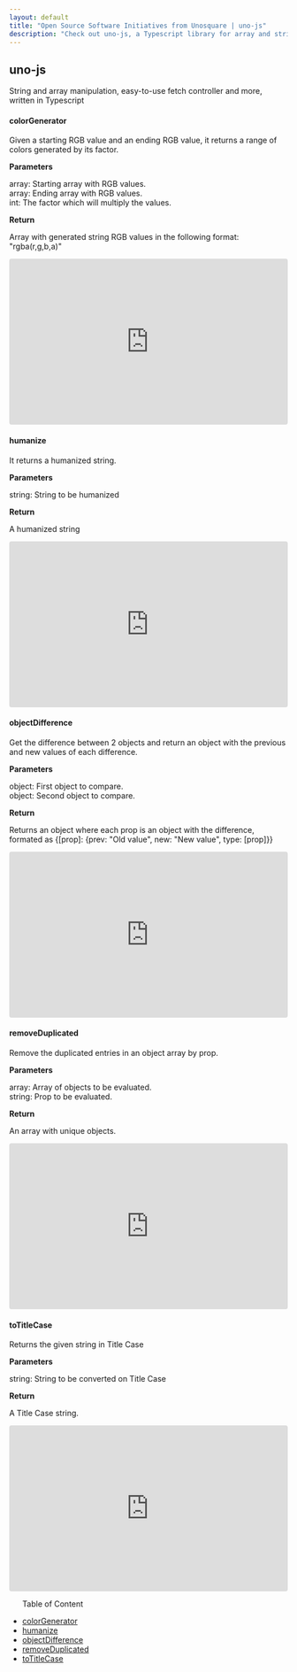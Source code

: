 ```yaml
---
layout: default
title: "Open Source Software Initiatives from Unosquare | uno-js"
description: "Check out uno-js, a Typescript library for array and string manipulation."
---
```


<div class="container content-home">
    <h2>uno-js</h2>
    <p>String and array manipulation, easy-to-use fetch controller and more, written in Typescript</p>
</div>
<div class="container content-home d-flex flex-row">
    <div class="col-10 p-0">
        <div class="mb-4">
            <div id="colorGenerator">
                <h4 class="blue-title">colorGenerator</h4>
                <p>
                    Given a starting RGB value and an ending RGB value, it returns a range of colors generated by its factor.
                </p>
                <strong>Parameters</strong>
                <p>
                    array: Starting array with RGB values.
                    <br/> array: Ending array with RGB values.
                    <br/> int: The factor which will multiply the values.
                </p>
                <strong>Return</strong>
                <p>
                    Array with generated string RGB values in the following format: "rgba(r,g,b,a)"
                </p>
            </div>
            <div>
                <iframe src="https://codesandbox.io/embed/uno-jscolorgenerator-ke1rl?fontsize=14&hidenavigation=1&theme=dark&previewwindow=console&view=split" style="width:100%; height:300px; border:0; border-radius: 4px; overflow:hidden;" title="uno-js/colorGenerator"
                sandbox="allow-scripts allow-same-origin"></iframe>
            </div>
        </div>
        <div class="mb-4">
            <div id="humanize">
                <h4 class="blue-title">humanize</h4>
                <p>
                    It returns a humanized string.
                </p>
                <strong>Parameters</strong>
                <p>
                    string: String to be humanized
                </p>
                <strong>Return</strong>
                <p>
                    A humanized string
                </p>
            </div>
            <div>
                <iframe src="https://codesandbox.io/embed/uno-jshumanize-dp40n?fontsize=14&hidenavigation=1&theme=dark&previewwindow=console&view=split" style="width:100%; height:300px; border:0; border-radius: 4px; overflow:hidden;" title="uno-js/humanize" sandbox="allow-scripts allow-same-origin"></iframe>
            </div>
        </div>
        <div class="mb-4">
            <div id="objectDifference">
                <h4 class="blue-title">objectDifference</h4>
                <p>
                    Get the difference between 2 objects and return an object with the previous and new values of each difference.
                </p>
                <strong>Parameters</strong>
                <p>
                    object: First object to compare.
                    <br/> object: Second object to compare.
                </p>
                <strong>Return</strong>
                <p>
                    Returns an object where each prop is an object with the difference, formated as {[prop]: {prev: "Old value", new: "New value", type: [prop]}}
                </p>
            </div>
            <div>
                <iframe src="https://codesandbox.io/embed/uno-jsobjectdifference-q4okk?fontsize=14&hidenavigation=1&theme=dark&previewwindow=console&view=split" style="width:100%; height:300px; border:0; border-radius: 4px; overflow:hidden;" title="uno-js/objectDifference"
                sandbox="allow-scripts allow-same-origin"></iframe>
            </div>
        </div>
        <div class="mb-4">
            <div id="removeDuplicated">
                <h4 class="blue-title">removeDuplicated</h4>
                <p>
                    Remove the duplicated entries in an object array by prop.
                </p>
                <strong>Parameters</strong>
                <p>
                    array: Array of objects to be evaluated.
                    <br/> string: Prop to be evaluated.
                </p>
                <strong>Return</strong>
                <p>
                    An array with unique objects.
                </p>
            </div>
            <div>
                <iframe src="https://codesandbox.io/embed/uno-jsremoveduplicated-6pmtz?fontsize=14&hidenavigation=1&theme=dark&previewwindow=console&view=split" style="width:100%; height:300px; border:0; border-radius: 4px; overflow:hidden;" title="uno-js/removeDuplicated"
                sandbox="allow-scripts allow-same-origin"></iframe>
            </div>
        </div>
        <div class="mb-4">
            <div id="toTitleCase">
                <h4 class="blue-title">toTitleCase</h4>
                <p>
                    Returns the given string in Title Case
                </p>
                <strong>Parameters</strong>
                <p>
                    string: String to be converted on Title Case
                </p>
                <strong>Return</strong>
                <p>
                    A Title Case string.
                </p>
            </div>
            <div>
                <iframe src="https://codesandbox.io/embed/uno-jstotitlecase-208pm?fontsize=14&hidenavigation=1&theme=dark&previewwindow=console&view=split" style="width:100%; height:300px; border:0; border-radius: 4px; overflow:hidden;" title="uno-js/toTitleCase" sandbox="allow-scripts allow-same-origin"></iframe>
            </div>
        </div>
    </div>
    <div class="col-2 toc">
        <ul>
            <p class="navbar-brand" href="#">Table of Content</p>
            <li>
                <a class="nav-link" href="#colorGenerator">colorGenerator</a>
            </li>
            <li>
                <a class="nav-link" href="#humanize">humanize</a>
            </li>
            <li>
                <a class="nav-link" href="#objectDifference">objectDifference</a>
            </li>
            <li>
                <a class="nav-link" href="#removeDuplicated">removeDuplicated</a>
            </li>
            <li>
                <a class="nav-link" href="#toTitleCase">toTitleCase</a>
            </li>
        </ul>
    </div>
</div>
